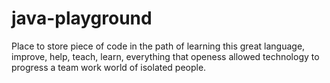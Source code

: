 # java-playground
Place to store piece of code in the path of learning this great language, improve, help, teach, learn, everything that openess allowed technology to progress a team work world of isolated people.
